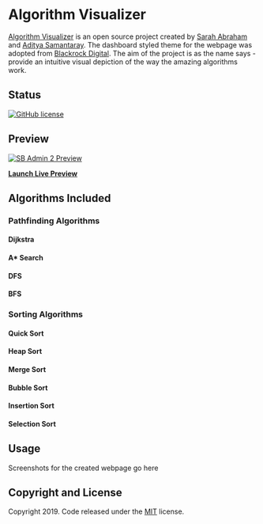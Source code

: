 # Algorithm Visualizer

[Algorithm Visualizer](https://sarahab23.github.io/Algorithm-Visualizer/index.html) is an open source project created by [Sarah Abraham](https://github.com/sarahab23) and [Aditya Samantaray](https://github.com/theadityasam). The dashboard styled theme for the webpage was adopted from [Blackrock Digital](https://github.com/BlackrockDigital/startbootstrap-sb-admin-2/tree/master). The aim of the project is as the name says - provide an intuitive visual depiction of the way the amazing algorithms work. 


## Status

[![GitHub license](https://img.shields.io/badge/license-MIT-blue.svg)](https://github.com/sarahab23/Algorithm-Visualizer/blob/master/LICENSE)


## Preview

[![SB Admin 2 Preview](https://startbootstrap.com/assets/img/screenshots/themes/sb-admin-2.png)](https://blackrockdigital.github.io/startbootstrap-sb-admin-2/)

**[Launch Live Preview](https://blackrockdigital.github.io/startbootstrap-sb-admin-2/)**


## Algorithms Included

### Pathfinding Algorithms

#### Dijkstra
#### A* Search
#### DFS
#### BFS

### Sorting Algorithms

#### Quick Sort
#### Heap Sort
#### Merge Sort
#### Bubble Sort
#### Insertion Sort
#### Selection Sort

## Usage

Screenshots for the created webpage go here



## Copyright and License

Copyright 2019. Code released under the [MIT](https://github.com/sarahab23/Algorithm-Visualizer/blob/master/LICENSE) license.
